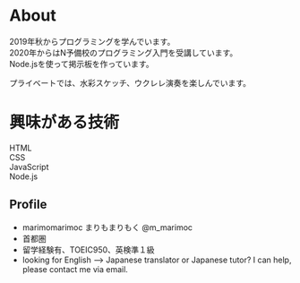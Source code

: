 # About
2019年秋からプログラミングを学んでいます。  
2020年からはN予備校のプログラミング入門を受講しています。  
Node.jsを使って掲示板を作っています。  

プライベートでは、水彩スケッチ、ウクレレ演奏を楽しんでいます。  

# 興味がある技術
HTML  
CSS  
JavaScript  
Node.js  



## Profile
- marimomarimoc まりもまりもく @m_marimoc  　
- 首都圏  
- 留学経験有、TOEIC950、英検準１級  
- looking for English --> Japanese translator or Japanese tutor? I can help, please contact me via email.  

